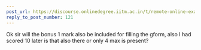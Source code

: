 ```yaml
---
post_url: https://discourse.onlinedegree.iitm.ac.in/t/remote-online-exam-tds-jan-2025/168832/122
reply_to_post_number: 121
---
```

Ok sir will the bonus 1 mark also be included for filling the gform, also I had scored 10 later is that also there or only 4 max is present?
